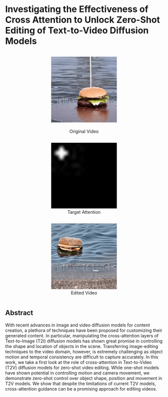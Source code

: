 # Investigating the Effectiveness of Cross Attention to Unlock Zero-Shot Editing of Text-to-Video Diffusion Models


<div align="center">
    <figure style="display: inline-block; text-align: center;">
      <img src="resources/original-burger.gif" width="210" height="210" >  
      <figcaption><br>Original Video</figcaption>
    </figure>
    <figure style="display: inline-block; text-align: center;">
      <img src="resources/ezgif.com-animated-gif-maker.gif"  width="210" height="210" > 
      <figcaption>Target Attention</figcaption>
    </figure>
    <figure style="display: inline-block; text-align: center;">
      <img src="resources/edited-burger.gif" width="210" height="210" > 
      <figcaption>Edited Video</figcaption>
    </figure>
</div>


## Abstract
 With recent advances in image and video diffusion models for content creation, a plethora of techniques have been proposed for customizing their generated content. 
In particular, manipulating the cross-attention layers of Text-to-Image (T2I) diffusion models has shown great promise in controlling the shape and location of objects in the scene. Transferring image-editing techniques to the video domain, however, is extremely challenging as object motion and temporal consistency are difficult to capture accurately. In this work, we take a first look at the role of cross-attention in Text-to-Video (T2V) diffusion models for zero-shot video editing. While one-shot models have shown potential in controlling motion and camera movement, we demonstrate zero-shot control over object shape, position and movement in T2V models. We show that despite the limitations of current T2V models, cross-attention guidance can be a promising approach for editing videos.

